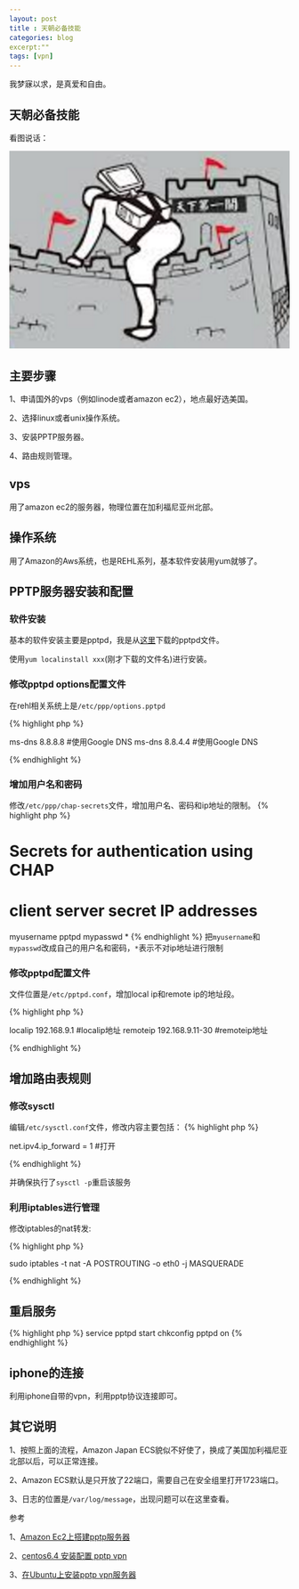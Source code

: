 ```yaml
---
layout: post
title : 天朝必备技能
categories: blog
excerpt:""
tags: [vpn]
---
```


我梦寐以求，是真爱和自由。

## 天朝必备技能

看图说话：

![Geometric pattern with fading gradient](/images/fq.png)

##  主要步骤

1、申请国外的vps（例如linode或者amazon ec2），地点最好选美国。

2、选择linux或者unix操作系统。

3、安装PPTP服务器。

4、路由规则管理。

##  vps

用了amazon ec2的服务器，物理位置在加利福尼亚州北部。

## 操作系统

用了Amazon的Aws系统，也是REHL系列，基本软件安装用yum就够了。

## PPTP服务器安装和配置

### 软件安装

基本的软件安装主要是pptpd，我是从[这里](http://poptop.sourceforge.net/yum/stable/rhel6/x86_64/pptpd-1.4.0-1.el6.x86_64.rpm)下载的pptpd文件。

使用`yum localinstall xxx`(刚才下载的文件名)进行安装。

### 修改pptpd options配置文件

在rehl相关系统上是`/etc/ppp/options.pptpd`

{% highlight php %}

ms-dns 8.8.8.8 #使用Google DNS
ms-dns 8.8.4.4 #使用Google DNS

{% endhighlight %}

### 增加用户名和密码

修改`/etc/ppp/chap-secrets`文件，增加用户名、密码和ip地址的限制。
{% highlight php %}
# Secrets for authentication using CHAP
# client        server  secret                  IP addresses
myusername pptpd mypasswd *
{% endhighlight %}
把`myusername`和`mypasswd`改成自己的用户名和密码，`*`表示不对ip地址进行限制

### 修改pptpd配置文件

文件位置是`/etc/pptpd.conf`，增加local ip和remote ip的地址段。

{% highlight php %}

localip 192.168.9.1  #localip地址
remoteip 192.168.9.11-30 #remoteip地址

{% endhighlight %}


## 增加路由表规则

###   修改sysctl

编辑`/etc/sysctl.conf`文件，修改内容主要包括：
{% highlight php %}

net.ipv4.ip_forward = 1 #打开

{% endhighlight %}

并确保执行了`sysctl -p`重启该服务

### 利用iptables进行管理

修改iptables的nat转发:

{% highlight php %}

sudo iptables -t nat -A POSTROUTING -o eth0 -j MASQUERADE

{% endhighlight %}

## 重启服务

{% highlight php %}
service pptpd start
chkconfig pptpd on
{% endhighlight %}

## iphone的连接

利用iphone自带的vpn，利用pptp协议连接即可。

## 其它说明

1、按照上面的流程，Amazon Japan ECS貌似不好使了，换成了美国加利福尼亚北部以后，可以正常连接。

2、Amazon ECS默认是只开放了22端口，需要自己在安全组里打开1723端口。

3、日志的位置是`/var/log/message`，出现问题可以在这里查看。


 参考

1、[Amazon Ec2上搭建pptp服务器](http://www.yzhang.net/blog/2013-03-07-pptp-vpn-ec2.html)

2、[centos6.4 安装配置 pptp vpn](http://5323197.blog.51cto.com/5313197/1285738)

3、[在Ubuntu上安装pptp vpn服务器](http://blog.fens.me/ubuntu-vpn-pptp/)


